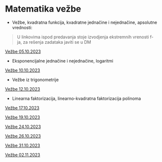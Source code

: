 # Matematika vežbe

- Vežbe, kvadratna funkcija, kvadratne jednačine i nejednačine, apsolutne vrednosti:
> U linkovima ispod predavanja stoje izvodjenja ekstremnih vrenosti f-ja, za rešenja zadataka javiti se u DM

[Vežbe 05.10.2023](https://drive.google.com/file/d/1eEONHCBsqQQ7j3Kbu5hlkIjvsfnSczOT/view?usp=sharing)

- Eksponencijalne jednačine i nejednačine, logaritmi

[Vežbe 10.10.2023](https://drive.google.com/file/d/1ostvISTJ_Or0rHqe02AW3-yG8hcrWUOk/view?usp=sharing)

- Vežbe iz trigonometrije

[Vežbe 12.10.2023](https://drive.google.com/file/d/1ChhndZarEJbCqXRdbEMXt6dCVINrge6G/view?usp=sharing)

- Linearna faktorizacija, linearno-kvadratna faktorizacija polinoma

[Vežbe 17.10.2023](https://drive.google.com/file/d/1Vz3Cc_4u5m-gW6AHUq7DZ6vMFm4dplls/view?usp=sharing)

[Vežbe 19.10.2023](https://drive.google.com/file/d/1IhruqToHWEv-6rxnXvxgXnf3-txWkqMs/view?usp=sharing)

[Vežbe 24.10.2023](https://drive.google.com/file/d/1ZRP3y4vWvNZLP_OTUUVfZWRegIOaILgQ/view?usp=sharing)

[Vežbe 26.10.2023](https://drive.google.com/file/d/1ejAOuYXzJvKWPUNdB0IE-UDxk1X9MRCU/view?usp=sharing)

[Vežbe 31.10.2023](https://drive.google.com/file/d/1Dpzgs6npm4lr6v59NeyUkLWWa39yciWP/view?usp=sharing)

[Vežbe 02.11.2023](https://drive.google.com/file/d/1_karJNPyNT-eSdQzvR5_xmlOTNIm2VdU/view?usp=sharing)
